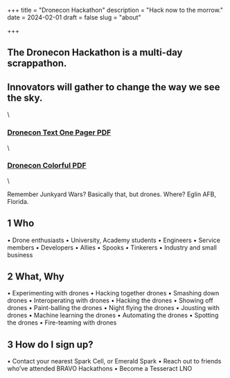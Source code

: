 +++
title = "Dronecon Hackathon"
description = "Hack now to the morrow."
date = 2024-02-01
draft = false
slug = "about"

+++

## The Dronecon Hackathon is a multi-day scrappathon. 

## Innovators will gather to change the way we see the sky.

\

### [Dronecon Text One Pager PDF](https://raw.githubusercontent.com/trustdan/dronecon-hackathon/main/promo%19PDFs/dronecon-one-pager.pdf)

\

### [Dronecon Colorful PDF](https://raw.githubusercontent.com/trustdan/dronecon-hackathon/main/promo%19PDFs/dronecon-poster.pdf)

\

Remember Junkyard Wars?
Basically that, but drones. Where? Eglin AFB, Florida.

## 1 Who

• Drone enthusiasts
• University, Academy students
• Engineers
• Service members
• Developers
• Allies
• Spooks
• Tinkerers
• Industry and small business

## 2 What, Why

• Experimenting with drones
• Hacking together drones
• Smashing down drones
• Interoperating with drones
• Hacking the drones
• Showing off drones
• Paint-balling the drones
• Night flying the drones
• Jousting with drones
• Machine learning the drones
• Automating the drones
• Spotting the drones
• Fire-teaming with drones

## 3 How do I sign up?

• Contact your nearest Spark Cell, or Emerald Spark
• Reach out to friends who’ve attended BRAVO Hackathons
• Become a Tesseract LNO
